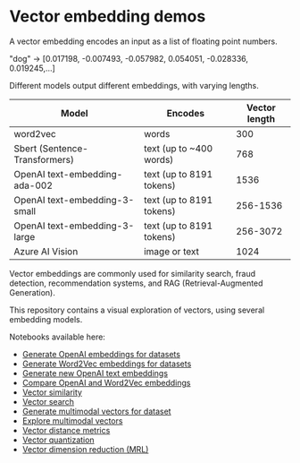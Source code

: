 # Vector embedding demos

A vector embedding encodes an input as a list of floating point numbers.

"dog" → [0.017198, -0.007493, -0.057982, 0.054051, -0.028336, 0.019245,…]

Different models output different embeddings, with varying lengths.

| Model | Encodes | Vector length |
| --- | --- | --- |
| word2vec | words | 300 |
| Sbert (Sentence-Transformers) | text (up to ~400 words) | 768 |
| OpenAI text-embedding-ada-002 | text (up to 8191 tokens) | 1536 |
| OpenAI text-embedding-3-small | text (up to 8191 tokens) | 256-1536 |
| OpenAI text-embedding-3-large | text (up to 8191 tokens) | 256-3072 |
| Azure AI Vision | image or text | 1024 |

Vector embeddings are commonly used for similarity search, fraud detection, recommendation systems, and RAG (Retrieval-Augmented Generation).

This repository contains a visual exploration of vectors, using several embedding models.

Notebooks available here:

* [Generate OpenAI embeddings for datasets](prep_openai.ipynb)
* [Generate Word2Vec embeddings for datasets](prep_word2vec_gnews.ipynb)
* [Generate new OpenAI text embeddings](generate_embedding.ipynb)
* [Compare OpenAI and Word2Vec embeddings](comparison.ipynb)
* [Vector similarity](similarity.ipynb)
* [Vector search](search.ipynb)
* [Generate multimodal vectors for dataset](prep_multimodal.ipynb)
* [Explore multimodal vectors](multimodal_vectors.ipynb)
* [Vector distance metrics](distance_metrics.ipynb)
* [Vector quantization](quantization.ipynb)
* [Vector dimension reduction (MRL)](dimension_reduction.ipynb)
